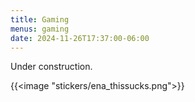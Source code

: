 ```yaml
---
title: Gaming
menus: gaming
date: 2024-11-26T17:37:00-06:00
---
```


Under construction.

{{<image "stickers/ena_thissucks.png">}}